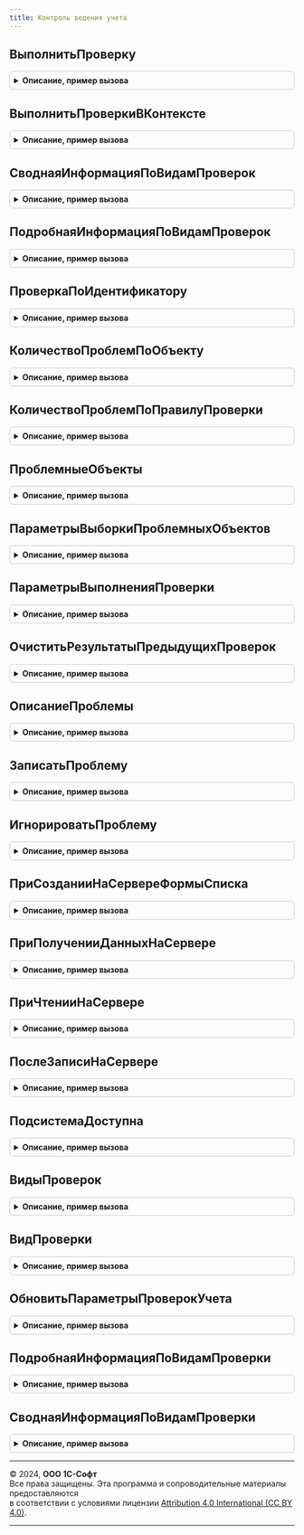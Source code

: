 ```yaml
---
title: Контроль ведения учета
---
```



## ВыполнитьПроверку
<details style="margin: 1em 0; padding: 0.5em; border: 1px solid #ccc; border-radius: 6px;">

<summary style="font-weight: bold; cursor: pointer;">Описание, пример вызова</summary>

```bsl

// Выполняет указанную проверку ведения учета с заданными параметрами.
//
// Параметры:
//   Проверка                    - СправочникСсылка.ПравилаПроверкиУчета
//                               - Строка - правило проверки,
//                                 которая будет выполняться либо строковый идентификатор указанного правила.
//   ПараметрыВыполненияПроверки - Структура
//                               - Массив - произвольные дополнительные параметры проверки,
//                                 которые уточняют, что и как именно проверять.
//                                 См. КонтрольВеденияУчета.ПараметрыВыполненияПроверки.
//                               - Структура:
//       * Свойство1 - ЛюбаяСсылка
//                   - Булево
//                   - Число
//                   - Строка
//                   - Дата - первое значение параметра.
//       * Свойство2 - ЛюбаяСсылка
//                   - Булево
//                   - Число
//                   - Строка
//                   - Дата - второе значение параметра.
//       * Свойство3 - ЛюбаяСсылка
//                   - Булево
//                   - Число
//                   - Строка
//                   - Дата - третье значение параметра.
//       ...
//     - Массив - несколько параметров проверки (элементы массива типа Структура, как описано выше).
//   ПроверяемыеОбъекты - ЛюбаяСсылка - если передано, то проверка будет выполнена только для данного объекта.
//                                     Проверка должна поддерживать выборочную проверку и у нее должно быть
//                                     установлено свойство ПоддерживаетВыборочнуюПроверку в значение Истина.
//                                     см. КонтрольВеденияУчетаПереопределяемый.ПриОпределенииПроверок.
//                      - Массив - ссылки на объекты, которые требуется проверить.
//
// Пример:
//   1. Проверка = КонтрольВеденияУчета.ПроверкаПоИдентификатору("ПроверитьСсылочнуюЦелостность");
//      КонтрольВеденияУчета.ВыполнитьПроверку(Проверка);
//   2. ПараметрыВыполненияПроверки = Новый Массив;
//      Параметр1 = КонтрольВеденияУчета.ПараметрыВыполненияПроверки("ЗакрытиеМесяца", Организация1, ЗакрываемыйМесяц);
//      ПараметрыВыполненияПроверки.Добавить(Параметр1);
//      Параметр2 = КонтрольВеденияУчета.ПараметрыВыполненияПроверки("ЗакрытиеМесяца", Организация2, ЗакрываемыйМесяц);
//      ПараметрыВыполненияПроверки.Добавить(Параметр2);
//      ВыполнитьПроверку("ПроверитьПроведениеДокументов", ПараметрыВыполненияПроверки);
//
Процедура ВыполнитьПроверку(Знач Проверка, Знач ПараметрыВыполненияПроверки = Неопределено, ПроверяемыеОбъекты = Неопределено) Экспорт
```

Пример вызова
```bsl
КонтрольВеденияУчета.ВыполнитьПроверку(Проверка, ПараметрыВыполненияПроверки, ПроверяемыеОбъекты);
```
</details>

## ВыполнитьПроверкиВКонтексте
<details style="margin: 1em 0; padding: 0.5em; border: 1px solid #ccc; border-radius: 6px;">

<summary style="font-weight: bold; cursor: pointer;">Описание, пример вызова</summary>

```bsl

// Выполняет проверки по заданному контексту - общему признаку, связывающему воедино пакет проверок.
// Если указанный признак установлен у группы проверок, то выполняются все проверки этой группы.
// В этом случае наличие (или отсутствие) указанного признака у самой проверки значения не имеет.
// Проверки с флагом Использование, установленным в значение Ложь, пропускаются.
//
// Параметры:
//    КонтекстПроверокВеденияУчета - ОпределяемыйТип.КонтекстПроверокВеденияУчета - контекст выполняемых проверок.
//
// Пример:
//    КонтрольВеденияУчета.ВыполнитьПроверкиВКонтексте(Перечисления.ХозяйственныеОперации.ЗакрытиеМесяца);
//
Процедура ВыполнитьПроверкиВКонтексте(КонтекстПроверокВеденияУчета) Экспорт
```

Пример вызова
```bsl
КонтрольВеденияУчета.ВыполнитьПроверкиВКонтексте(КонтекстПроверокВеденияУчета) 
```
</details>

## СводнаяИнформацияПоВидамПроверок
<details style="margin: 1em 0; padding: 0.5em; border: 1px solid #ccc; border-radius: 6px;">

<summary style="font-weight: bold; cursor: pointer;">Описание, пример вызова</summary>

```bsl

// Возвращает сводку по количеству выявленных проблем указанного вида проверки.
//
// Параметры:
//   ВидПроверок                - СправочникСсылка.ВидыПроверок - ссылка на вид проверки.
//                              - Строка - строковый идентификатор вида проверки.
//                              - Массив из Строка - строковые идентификаторы вида проверки.
//   ПоискПоТочномуСоответствию - Булево - регулирует возможности точности. Если Истина, то поиск ведется
//                                по переданным свойствам на равенство, остальные свойства должны быть равны
//                                Неопределено (табличная часть дополнительных свойств должна быть пуста).
//                                Если Ложь, то значения остальных свойств могут быть произвольными, главное
//                                чтобы соответствующие свойства были равны свойствам структуры. По умолчанию Истина.
//   УчитыватьОтветственного    - Булево - если Истина, то учитываются только проблемы с незаполненным ответственным
//                                и те, за которые ответственный текущий пользователь.
//                                По умолчанию - Ложь.
//
// Возвращаемое значение:
//  Структура:
//    * Количество - Число - общее количество найденных проблем.
//    * ЕстьОшибки - Булево - признак того, имеются ли ошибки среди найденных проблем (с важностью "Ошибка").
//
// Пример:
//   1) Результат = СводнаяИнформацияПоВидамПроверок("СистемныеПроверки");
//   2) ВидПроверок = Новый Массив;
//      ВидПроверок.Добавить("ЗакрытиеМесяца");
//      ВидПроверок.Добавить(Организация);
//      ВидПроверок.Добавить(МесяцЗакрытия);
//      Результат = СводнаяИнформацияПоВидамПроверок(ВидПроверок);
//
Функция СводнаяИнформацияПоВидамПроверок(ВидПроверок = Неопределено, ПоискПоТочномуСоответствию = Истина, УчитыватьОтветственного = Ложь) Экспорт
```

Пример вызова
```bsl
Результат = КонтрольВеденияУчета.СводнаяИнформацияПоВидамПроверок(ВидПроверок, ПоискПоТочномуСоответствию, УчитыватьОтветственного);
```
</details>

## ПодробнаяИнформацияПоВидамПроверок
<details style="margin: 1em 0; padding: 0.5em; border: 1px solid #ccc; border-radius: 6px;">

<summary style="font-weight: bold; cursor: pointer;">Описание, пример вызова</summary>

```bsl

// Возвращает подробные сведения о выявленных проблемах одного или нескольких интересующих видов проверки.
//
// Параметры:
//   ВидПроверок                - СправочникСсылка.ВидыПроверок - ссылка на вид проверки.
//                              - Строка - строковый идентификатор вида проверки.
//                              - Массив из Строка - строковые идентификаторы вида проверки.
//   ПоискПоТочномуСоответствию - Булево - если Истина, то вид проверки определяется по точному соответствию со
//                                всеми переданными значениям свойств в параметре ВидПроверок (см. пример № 2).
//                                Если Ложь, то вид проверки определяется по указанным значениям свойств
//                                ИС любыми значениями неуказанных свойств в параметре ВидПроверок (см. пример № 3).
//
// Возвращаемое значение:
//   ТаблицаЗначений:
//     * ПроблемныйОбъект         - ЛюбаяСсылка - ссылка на объект, с которым связана проблема.
//     * ВажностьПроблемы         - ПеречислениеСсылка.ВажностьПроблемыУчета - важность проблемы учета
//                                  "Информация", "Предупреждение", "Ошибка", "ПолезныйСовет" и "ВажнаяИнформация".
//     * ПравилоПроверки          - СправочникСсылка.ПравилаПроверкиУчета - выполненная проверка с описанием проблемы.
//     * ВидПроверок              - СправочникСсылка.ВидыПроверок - вид проверки.
//     * УточнениеПроблемы        - Строка - текстовое уточнение найденной проблемы.
//     * Ответственный            - СправочникСсылка.Пользователи - заполнен, если по выявленной проблеме
//                                  алгоритм проверки определил конкретного ответственного.
//     * Выявлено                 - Дата - дата и время выявления проблемы.
//     * ДополнительнаяИнформация - ХранилищеЗначения - произвольные дополнительные сведения, связанные
//                                  с выявленной проблемой.
//
// Пример:
//   1) Результат = ПодробнаяИнформацияПоВидамПроверок("СистемныеПроверки");
//   2) ВидПроверок = Новый Массив;
//      ВидПроверок.Добавить("ЗакрытиеМесяца");
//      ВидПроверок.Добавить(Организация);
//      ВидПроверок.Добавить(МесяцЗакрытия);
//      Результат = ПодробнаяИнформацияПоВидамПроверок(ВидПроверок);
//   3) Выбрать все проблемы закрытия месяца по всем периодам для указанной организации:
//      ВидПроверок = Новый Массив;
//      ВидПроверок.Добавить("ЗакрытиеМесяца");
//      ВидПроверок.Добавить(Организация);
//      Результат = ПодробнаяИнформацияПоВидамПроверок(ВидПроверок, Ложь);
//
Функция ПодробнаяИнформацияПоВидамПроверок(ВидПроверок, ПоискПоТочномуСоответствию = Истина) Экспорт
```

Пример вызова
```bsl
Результат = КонтрольВеденияУчета.ПодробнаяИнформацияПоВидамПроверок(ВидПроверок, ПоискПоТочномуСоответствию);
```
</details>

## ПроверкаПоИдентификатору
<details style="margin: 1em 0; padding: 0.5em; border: 1px solid #ccc; border-radius: 6px;">

<summary style="font-weight: bold; cursor: pointer;">Описание, пример вызова</summary>

```bsl

// Возвращает проверку по переданному идентификатору.
//
// Параметры:
//   Идентификатор - Строка - строковый идентификатор проверки. Например, "ПроверитьСсылочнуюЦелостность".
//
// Возвращаемое значение:
//   СправочникСсылка.ПравилаПроверкиУчета - ссылка на проверку или пустая ссылка,
//      если проверка с таким идентификатором не существует.
//
Функция ПроверкаПоИдентификатору(Идентификатор) Экспорт
```

Пример вызова
```bsl
Результат = КонтрольВеденияУчета.ПроверкаПоИдентификатору(Идентификатор) 
```
</details>

## КоличествоПроблемПоОбъекту
<details style="margin: 1em 0; padding: 0.5em; border: 1px solid #ccc; border-radius: 6px;">

<summary style="font-weight: bold; cursor: pointer;">Описание, пример вызова</summary>

```bsl

// Возвращает количество проблем, выявленных у переданного объекта.
//
// Параметры:
//   ПроблемныйОбъект - ЛюбаяСсылка - объект, для которого нужно вычислить количество проблем.
//
// Возвращаемое значение:
//   Число
//
Функция КоличествоПроблемПоОбъекту(ПроблемныйОбъект) Экспорт
```

Пример вызова
```bsl
Результат = КонтрольВеденияУчета.КоличествоПроблемПоОбъекту(ПроблемныйОбъект) 
```
</details>

## КоличествоПроблемПоПравилуПроверки
<details style="margin: 1em 0; padding: 0.5em; border: 1px solid #ccc; border-radius: 6px;">

<summary style="font-weight: bold; cursor: pointer;">Описание, пример вызова</summary>

```bsl

// Вычисляет количество проблем, выявленных переданным правилом проверки.
//
// Параметры:
//   ПравилоПроверки - СправочникСсылка.ПравилаПроверкиУчета - правило, для которого
//                     нужно вычислить количество проблем.
//
// Возвращаемое значение:
//   Число
//
Функция КоличествоПроблемПоПравилуПроверки(ПравилоПроверки) Экспорт
```

Пример вызова
```bsl
Результат = КонтрольВеденияУчета.КоличествоПроблемПоПравилуПроверки(ПравилоПроверки) 
```
</details>

## ПроблемныеОбъекты
<details style="margin: 1em 0; padding: 0.5em; border: 1px solid #ccc; border-radius: 6px;">

<summary style="font-weight: bold; cursor: pointer;">Описание, пример вызова</summary>

```bsl

// Возвращает проблемные объекты, выявленные указанным правилом проверки.
//
// Параметры:
//  ПравилоПроверки - СправочникСсылка.ПравилаПроверкиУчета
//  Параметры - см. ПараметрыВыборкиПроблемныхОбъектов
//
// Возвращаемое значение:
//  ТаблицаЗначений:
//    * ПроблемныйОбъект - ЛюбаяСсылка
//    * ПравилоПроверки - СправочникСсылка.ПравилаПроверкиУчета
//    * ВидПроверки - СправочникСсылка.ВидыПроверок
//    * КлючУникальности - УникальныйИдентификатор
//
Функция ПроблемныеОбъекты(Знач ПравилоПроверки, Знач Параметры = Неопределено) Экспорт
```

Пример вызова
```bsl
Результат = КонтрольВеденияУчета.ПроблемныеОбъекты(ПравилоПроверки, Параметры);
```
</details>

## ПараметрыВыборкиПроблемныхОбъектов
<details style="margin: 1em 0; padding: 0.5em; border: 1px solid #ccc; border-radius: 6px;">

<summary style="font-weight: bold; cursor: pointer;">Описание, пример вызова</summary>

```bsl

// Возвращает параметры выборки проблемных объектов для функции ПроблемныеОбъекты.
//
// Возвращаемое значение:
//  Структура:
//   * НачальныйПроблемныйОбъект - Неопределено
//   * РазмерПорции - Число - по умолчанию 1000.
//   * ДополнительныеУсловия - Строка
//   * ДополнительныеПараметры - Соответствие из КлючИЗначение:
//     ** Ключ - Строка - имя параметра запроса.
//     ** Значение - Произвольный - значение параметра запроса.
//
Функция ПараметрыВыборкиПроблемныхОбъектов() Экспорт
```

Пример вызова
```bsl
Результат = КонтрольВеденияУчета.ПараметрыВыборкиПроблемныхОбъектов() 
```
</details>

## ПараметрыВыполненияПроверки
<details style="margin: 1em 0; padding: 0.5em; border: 1px solid #ccc; border-radius: 6px;">

<summary style="font-weight: bold; cursor: pointer;">Описание, пример вызова</summary>

```bsl

// Формирует параметры выполнения проверки для передачи в процедуры и функции ВыполнитьПроверку, ОписаниеПроблемы,
// ВидПроверки и другие.
// Параметры содержат уточнение, для чего именно требуется выполнить проверку,
// например, проверить закрытие месяца для конкретной организации по конкретному периоду.
// Порядок следования параметров учитывается.
//
// Параметры:
//     Параметр1     - ЛюбаяСсылка
//                   - Булево
//                   - Число
//                   - Строка
//                   - Дата - первый параметр проверки.
//     Параметр2     - ЛюбаяСсылка
//                   - Булево
//                   - Число
//                   - Строка
//                   - Дата - второй параметр проверки.
//     Параметр3     - ЛюбаяСсылка
//                   - Булево
//                   - Число
//                   - Строка
//                   - Дата - третий параметр проверки.
//     Параметр4     - ЛюбаяСсылка
//                   - Булево
//                   - Число
//                   - Строка
//                   - Дата - четвертый параметр проверки.
//     Параметр5     - ЛюбаяСсылка
//                   - Булево
//                   - Число
//                   - Строка
//                   - Дата - пятый параметр проверки.
//     ДругиеПараметры - Массив - другие параметры проверки (элементы типов ЛюбаяСсылка, Булево, Число, Строка, Дата).
//
// Возвращаемое значение:
//    Структура:
//       * Наименование - Строка - представление вида проверки.
//       * Свойство1 - ЛюбаяСсылка
//                   - Булево
//                   - Число
//                   - Строка
//                   - Дата - первый параметр проверки.
//       * Свойство2 - ЛюбаяСсылка
//                   - Булево
//                   - Число
//                   - Строка
//                   - Дата - второй параметр проверки.
//       * Свойство3 - ЛюбаяСсылка
//                   - Булево
//                   - Число
//                   - Строка
//                   - Дата - третий параметр проверки.
//       ...
//       * СвойствоН - ЛюбаяСсылка
//                   - Булево
//                   - Число
//                   - Строка
//                   - Дата - последний параметр вида проверки.
//
// Пример:
//     1. Параметры = ПараметрыВыполненияПроверки("СистемныеПроверки");
//     2. Параметры = ПараметрыВыполненияПроверки("ЗакрытиеМесяца", ОрганизацияСсылка, ЗакрываемыйМесяц);
//
Функция ПараметрыВыполненияПроверки(Знач Параметр1, Знач Параметр2 = Неопределено, Знач Параметр3 = Неопределено, Экспорт
```

Пример вызова
```bsl
Результат = КонтрольВеденияУчета.ПараметрыВыполненияПроверки(Параметр1, Параметр2, Параметр3, );
```
</details>

## ОчиститьРезультатыПредыдущихПроверок
<details style="margin: 1em 0; padding: 0.5em; border: 1px solid #ccc; border-radius: 6px;">

<summary style="font-weight: bold; cursor: pointer;">Описание, пример вызова</summary>

```bsl

// Очищает результаты предыдущих проверок, оставляя только те проблемы, которые были проигнорированы ранее
// (признак ИгнорироватьПроблему = Истина).
// Для непараметрических проверок предыдущие результаты очищаются автоматически, а затем выполняется алгоритм проверки.
// Для проверок с параметрами предварительную очистку предыдущих результатов следует выполнять явно с помощью
// этой процедуры в самом алгоритме проверки. В противном случае, одна и та же проблема будет регистрироваться
// многократно при нескольких последовательных запусках проверки.
//
// Параметры:
//     Проверка                    - СправочникСсылка.ПравилаПроверкиУчета - проверка,
//                                   результаты которой необходимо очистить.
//     ПараметрыВыполненияПроверки - см. КонтрольВеденияУчета.ПараметрыВыполненияПроверки
//                                 - Массив    - несколько параметров проверки (элементы массива типа Структура,
//                                               как описано выше).
//
Процедура ОчиститьРезультатыПредыдущихПроверок(Знач Проверка, Знач ПараметрыВыполненияПроверки) Экспорт
```

Пример вызова
```bsl
КонтрольВеденияУчета.ОчиститьРезультатыПредыдущихПроверок(Проверка, ПараметрыВыполненияПроверки) 
```
</details>

## ОписаниеПроблемы
<details style="margin: 1em 0; padding: 0.5em; border: 1px solid #ccc; border-radius: 6px;">

<summary style="font-weight: bold; cursor: pointer;">Описание, пример вызова</summary>

```bsl

// Формирует описание проблемы для последующей регистрации
// с помощью процедуры КонтрольВеденияУчета.ЗаписатьПроблему в процедуре-обработчике проверки.
//
// Параметры:
//   ПроблемныйОбъект  - ЛюбаяСсылка - объект, с которым связана выявленная проблема.
//   ПараметрыПроверки - Структура - параметры выполняемой проверки, значение которых следует взять из одноименного
//                                   параметра процедуры-обработчика проверки:
//     * Проверка         - СправочникСсылка.ПравилаПроверкиУчета - выполненная проверку.
//     * ВидПроверки      - СправочникСсылка.ВидыПроверок - вид проверки, к которому относится выполненная проверка.
//     * ВажностьПроблемы   - ПеречислениеСсылка.ВажностьПроблемыУчета - важность, с которой следует
//                            зарегистрировать выявленную проблемы учета:
//                            Информация, Предупреждение, Ошибка, ПолезныйСовет или ВажнаяИнформация.
//     * Идентификатор      - Строка - строковый идентификатор проверки.
//     * ДатаНачалаПроверки - Дата - пороговая дата, обозначающая границу проверяемых
//                            объектов (только для объектов с датой). Объекты, дата которых меньше
//                            указанной, не следует проверять. По умолчанию не заполнено (т.е. проверять все).
//     * ЛимитПроблем       - Число - количество проверяемых объектов.
//                            По умолчанию 1000. Если указано 0, то следует проверить все объекты.
//     * ВидПроверки        - СправочникСсылка.ВидыПроверок - ссылка на вид проверки, к
//                            которому относится выполненная проверка.
//
// Возвращаемое значение:
//   Структура:
//     * ПроблемныйОбъект         - ЛюбаяСсылка - ссылка на объект-источник проблемы.
//     * Проверка                 - СправочникСсылка.ПравилаПроверкиУчета - ссылка на выполненную проверку.
//                                  Взято из переданной структуры ПараметрыПроверки.
//     * ВидПроверки              - СправочникСсылка.ВидыПроверок - ссылка на вид проверки, к которому относится
//                                  выполненная проверка. Взято из переданной структуры ПараметрыПроверки
//     * ВажностьПроблемы         - СправочникСсылка.ВидыПроверок - ссылка на вид проверки, к которому относится
//                                  выполненная проверка. Взято из переданной структуры ПараметрыПроверки.
//     * УточнениеПроблемы        - Строка - строка уточнения проблемы. По умолчанию не заполнена.
//     * КлючУникальности         - УникальныйИдентификатор - ключ уникальности проблемы.
//     * Выявлено                 - Дата - момент обнаружения проблемы.
//     * ДополнительнаяИнформация - ХранилищеЗначения
//                                - Неопределено - произвольные дополнительные сведения, связанные
//                                  с выявленной проблемой. По умолчанию Неопределено.
//     * Ответственный            - СправочникСсылка.Пользователи
//                                - Неопределено - заполнен, если за проблемный объект
//                                  имеется конкретный ответственный. По умолчанию Неопределено.
//
// Пример:
//  Проблема = КонтрольВеденияУчета.ОписаниеПроблемы(ПроблемныйДокумент, ПараметрыПроверки);
//  Проблема.ВидПроверки = ВидПроверки;
//  Проблема.УточнениеПроблемы = СтроковыеФункцииКлиентСервер.ПодставитьПараметрыВСтроку(
//    НСтр("ru = 'По контрагенту ""%1"" имеется непроведенный документ ""%2""'"), Результат.Контрагент,
//      ПроблемныйДокумент);
//  КонтрольВеденияУчета.ЗаписатьПроблему(Проблема, ПараметрыПроверки);
//
Функция ОписаниеПроблемы(ПроблемныйОбъект, ПараметрыПроверки) Экспорт
```

Пример вызова
```bsl
Результат = КонтрольВеденияУчета.ОписаниеПроблемы(ПроблемныйОбъект, ПараметрыПроверки) 
```
</details>

## ЗаписатьПроблему
<details style="margin: 1em 0; padding: 0.5em; border: 1px solid #ccc; border-radius: 6px;">

<summary style="font-weight: bold; cursor: pointer;">Описание, пример вызова</summary>

```bsl

// Записывает результат выполнения проверки.
//
// Параметры:
//   Проблема          - см. КонтрольВеденияУчета.ОписаниеПроблемы.
//   ПараметрыПроверки - см. КонтрольВеденияУчета.ОписаниеПроблемы.ПараметрыПроверки.
//
Процедура ЗаписатьПроблему(Проблема, ПараметрыПроверки = Неопределено) Экспорт
```

Пример вызова
```bsl
КонтрольВеденияУчета.ЗаписатьПроблему(Проблема, ПараметрыПроверки);
```
</details>

## ИгнорироватьПроблему
<details style="margin: 1em 0; padding: 0.5em; border: 1px solid #ccc; border-radius: 6px;">

<summary style="font-weight: bold; cursor: pointer;">Описание, пример вызова</summary>

```bsl

// Устанавливает или снимает признак игнорирования проблемы ведения учета.
// При установке параметра Игнорировать в Истина проблема перестает выводиться пользователям в формах объектов
// и отчете о результатах проверок. Например, это полезно, если пользователь решил, что
// обнаруженная проблема не существенна или ей не планируется заниматься.
// При сбросе в значение Ложь проблема вновь становится актуальной.
//
// Параметры:
//   ОписаниеПроблемы             - Структура:
//     * ПроблемныйОбъект         - ЛюбаяСсылка - ссылка на объект, с которым связана проблема.
//     * ПравилоПроверки          - СправочникСсылка.ПравилаПроверкиУчета - выполненная проверка с описанием проблемы.
//     * ВидПроверок              - СправочникСсылка.ВидыПроверок - вид проверки.
//     * УточнениеПроблемы        - Строка - текстовое уточнение найденной проблемы.
//     * ДополнительнаяИнформация - ХранилищеЗначения - дополнительная информация об игнорируемой проблеме.
//   Игнорировать - Булево - устанавливаемое значение для указанной проблемы.
//
Процедура ИгнорироватьПроблему(Знач ОписаниеПроблемы, Знач Игнорировать) Экспорт
```

Пример вызова
```bsl
КонтрольВеденияУчета.ИгнорироватьПроблему(ОписаниеПроблемы, Игнорировать) 
```
</details>

## ПриСозданииНаСервереФормыСписка
<details style="margin: 1em 0; padding: 0.5em; border: 1px solid #ccc; border-radius: 6px;">

<summary style="font-weight: bold; cursor: pointer;">Описание, пример вызова</summary>

```bsl

// В форме списка выводит колонку с картинкой, сигнализирующей о наличии проблем с объектами в строках.
// Вызывается из события ПриСозданииНаСервере формы списка.
// У динамических списков должна быть определена основная таблица.
//
// Параметры:
//   Форма                  - ФормаКлиентскогоПриложения - форма списка.
//   ИменаСписков           - Строка - имена динамических списков через запятую.
//   ДополнительныеСвойства - Структура
//                          - Неопределено - дополнительные свойства:
//      * ИмяПоляИндикатораПроблем - Строка - имя поля динамического списка, которое
//                            будет использовано для вывода индикатора
//                            наличия проблем у объекта.
//
Процедура ПриСозданииНаСервереФормыСписка(Форма, ИменаСписков, ДополнительныеСвойства = Неопределено) Экспорт
```

Пример вызова
```bsl
КонтрольВеденияУчета.ПриСозданииНаСервереФормыСписка(Форма, ИменаСписков, ДополнительныеСвойства);
```
</details>

## ПриПолученииДанныхНаСервере
<details style="margin: 1em 0; padding: 0.5em; border: 1px solid #ccc; border-radius: 6px;">

<summary style="font-weight: bold; cursor: pointer;">Описание, пример вызова</summary>

```bsl

// В форме списка выводит колонку с картинкой, сигнализирующей о наличии проблем с объектами в строках.
// Вызывается из события ПриПолученииДанныхНаСервере формы списка.
//
// Параметры:
//   Настройки              - НастройкиКомпоновкиДанных - содержит копию полных настроек динамического списка.
//   Строки                 - СтрокиДинамическогоСписка - коллекция содержит данные и оформление всех строк,
//                            получаемых в списке, кроме строк группировок.
//   ИмяКлючевогоПоля       - Строка - "Ссылка" или заданное имя колонки, содержащую ссылку объекта.
//   ДополнительныеСвойства - Структура
//                          - Неопределено - содержит дополнительные свойства в случае
//                            необходимости их использования.
//
Процедура ПриПолученииДанныхНаСервере(Настройки, Строки, ИмяКлючевогоПоля = "Ссылка", ДополнительныеСвойства = Неопределено) Экспорт
```

Пример вызова
```bsl
КонтрольВеденияУчета.ПриПолученииДанныхНаСервере(Настройки, Строки, ИмяКлючевогоПоля, ДополнительныеСвойства);
```
</details>

## ПриЧтенииНаСервере
<details style="margin: 1em 0; padding: 0.5em; border: 1px solid #ccc; border-radius: 6px;">

<summary style="font-weight: bold; cursor: pointer;">Описание, пример вызова</summary>

```bsl

// В форме объекта выводит группу с картинкой и надписью, сигнализирующими о наличии проблем с этим объектом.
// Вызывается из события ПриЧтенииНаСервере формы объекта.
//
// Параметры:
//   Форма         - ФормаКлиентскогоПриложения - форма объекта.
//   ТекущийОбъект - ДокументОбъект - объект, который будет прочитан.
//                 - СправочникОбъект
//                 - ПланОбменаОбъект
//                 - ПланВидовХарактеристикОбъект
//                 - ПланСчетовОбъект
//                 - ПланВидовРасчетаОбъект
//                 - ЗадачаОбъект
//
Процедура ПриЧтенииНаСервере(Форма, ТекущийОбъект) Экспорт
```

Пример вызова
```bsl
КонтрольВеденияУчета.ПриЧтенииНаСервере(Форма, ТекущийОбъект) 
```
</details>

## ПослеЗаписиНаСервере
<details style="margin: 1em 0; padding: 0.5em; border: 1px solid #ccc; border-radius: 6px;">

<summary style="font-weight: bold; cursor: pointer;">Описание, пример вызова</summary>

```bsl

// Запускает фоновую проверку переданного объекта.
// Выполняются только те проверки, по которым ранее были найдены ошибки и у которых
// установлено свойство ПоддерживаетВыборочнуюПроверку в значение Истина.
//
// Параметры:
//   ТекущийОбъект - ДокументОбъект - <ВидОбъектаМетаданных>Объект.<ИмяОбъектаМетаданных>.
//                 - СправочникОбъект
//                 - ПланОбменаОбъект
//                 - ПланВидовХарактеристикОбъект
//                 - ПланСчетовОбъект
//                 - ПланВидовРасчетаОбъект
//                 - ЗадачаОбъект
//
Процедура ПослеЗаписиНаСервере(ТекущийОбъект) Экспорт
```

Пример вызова
```bsl
КонтрольВеденияУчета.ПослеЗаписиНаСервере(ТекущийОбъект) 
```
</details>

## ПодсистемаДоступна
<details style="margin: 1em 0; padding: 0.5em; border: 1px solid #ccc; border-radius: 6px;">

<summary style="font-weight: bold; cursor: pointer;">Описание, пример вызова</summary>

```bsl

// Возвращает Истина, если есть права на просмотр проблем ведения учета.
//
// Возвращаемое значение:
//   Булево
//
Функция ПодсистемаДоступна() Экспорт
```

Пример вызова
```bsl
Результат = КонтрольВеденияУчета.ПодсистемаДоступна() 
```
</details>

## ВидыПроверок
<details style="margin: 1em 0; padding: 0.5em; border: 1px solid #ccc; border-radius: 6px;">

<summary style="font-weight: bold; cursor: pointer;">Описание, пример вызова</summary>

```bsl

// Возвращает виды проверки по переданным параметрам.
//
// Параметры:
//   ВидПроверок                - Строка
//                              - Массив из Строка
//                              - СправочникСсылка.ВидыПроверок - строковый идентификатор вида проверки,
//                                либо массив строковых идентификаторов, либо ссылка на вид проверки.
//   ПоискПоТочномуСоответствию - Булево - регулирует возможности точности. Если Истина, то поиск ведется
//                                по переданным свойствам на равенство, остальные свойства должны быть равны
//                                Неопределено (табличная часть дополнительных свойств должна быть пуста).
//                                Если Ложь, то значения остальных свойств могут быть произвольными, главное
//                                чтобы соответствующие свойства были равны свойствам структуры. По умолчанию Истина.
//
// Возвращаемое значение:
//   Массив - элементы СправочникСсылка.ВидыПроверок, либо пустой массив, если поиск не дал результата.
//            При поиска по точному соответствию массив содержит единственный элемент.
//
Функция ВидыПроверок(ВидПроверок, ПоискПоТочномуСоответствию = Истина) Экспорт
```

Пример вызова
```bsl
Результат = КонтрольВеденияУчета.ВидыПроверок(ВидПроверок, ПоискПоТочномуСоответствию);
```
</details>

## ВидПроверки
<details style="margin: 1em 0; padding: 0.5em; border: 1px solid #ccc; border-radius: 6px;">

<summary style="font-weight: bold; cursor: pointer;">Описание, пример вызова</summary>

```bsl

// Возвращает существующий или создает новый элемент справочника ВидыПроверок
// для регистрации или отбора результатов ведения учета.
//
// Параметры:
//     ПараметрыВыполненияПроверки - Строка - строковый идентификатор вида проверки (Свойство1)
//                                 - Структура - сведения, идентифицирующие вид проверки.
//     ТолькоПоиск - Булево - если Истина и вид проверки с заданными параметрами не существует,
//                   возвращается пустая ссылка; если Ложь, то создается элемент и возвращается ссылка на него.
//
// Возвращаемое значение:
//   СправочникСсылка.ВидыПроверок - найденный существующий или созданный элемент справочника.
//      В случае если осуществлялся только поиск (параметр ТолькоПоиск = Истина)
//      и элемент не был найден, возвращается пустая ссылка на справочник СправочникСсылка.ВидыПроверок.
//
// Пример:
//   ВидПроверки = КонтрольВеденияУчета.ВидПроверки("СистемныеПроверки");
//
Функция ВидПроверки(Знач ПараметрыВыполненияПроверки, Знач ТолькоПоиск = Ложь) Экспорт
```

Пример вызова
```bsl
Результат = КонтрольВеденияУчета.ВидПроверки(ПараметрыВыполненияПроверки, ТолькоПоиск);
```
</details>

## ОбновитьПараметрыПроверокУчета
<details style="margin: 1em 0; padding: 0.5em; border: 1px solid #ccc; border-radius: 6px;">

<summary style="font-weight: bold; cursor: pointer;">Описание, пример вызова</summary>

```bsl

// Принудительно обновляет состав проверок ведения учета при изменении метаданных
// или иных настроек.
//
Процедура ОбновитьПараметрыПроверокУчета() Экспорт
```

Пример вызова
```bsl
КонтрольВеденияУчета.ОбновитьПараметрыПроверокУчета() 
```
</details>

## ПодробнаяИнформацияПоВидамПроверки
<details style="margin: 1em 0; padding: 0.5em; border: 1px solid #ccc; border-radius: 6px;">

<summary style="font-weight: bold; cursor: pointer;">Описание, пример вызова</summary>

```bsl

// Устарела. Следует использовать функцию ПодробнаяИнформацияПоВидамПроверок.
// Возвращает подробные сведения о выявленных проблемах указанного вида проверки.
//
// Параметры:
//   ВидПроверок                - СправочникСсылка.ВидыПроверок - ссылка на вид проверки.
//                              - Строка - строковый идентификатор вида проверки.
//                              - Массив из Строка - строковые идентификаторы вида проверки.
//   ПоискПоТочномуСоответствию - Булево - регулирует возможности точности. Если Истина, то поиск ведется
//                                по переданным свойствам на равенство, остальные свойства должны быть равны
//                                Неопределено (табличная часть дополнительных свойств должна быть пуста).
//                                Если Ложь, то значения остальных свойств могут быть произвольными, главное
//                                чтобы соответствующие свойства были равны свойствам структуры. По умолчанию Истина.
//
// Возвращаемое значение:
//   ТаблицаЗначений:
//     * ПроблемныйОбъект         - ЛюбаяСсылка - ссылка на объект "Источник" проблем.
//     * ПравилоПроверки          - СправочникСсылка.ПравилаПроверкиУчета - ссылка на выполненную проверку.
//     * УточнениеПроблемы        - Строка - строка-уточнение найденной проблемы.
//     * ВажностьПроблемы         - ПеречислениеСсылка.ВажностьПроблемыУчета - важность проблемы учета
//                                  "Информация", "Предупреждение", "Ошибка" и "ПолезныйСовет".
//     * Ответственный            - СправочникСсылка.Пользователи - заполнен если есть возможность
//                                  идентифицировать ответственного в проблемном объекте.
//     * ДополнительнаяИнформация - ХранилищеЗначения - служебное свойство с дополнительными
//                                  сведениями, связанными с выявленной проблемой.
//     * Выявлено                 - Дата - серверное время идентификации проблемы.
//
// Пример:
//   1) Результат = ПодробнаяИнформацияПоВидамПроверок("СистемныеПроверки");
//   2) ВидПроверок = Новый Массив;
//      ВидПроверок.Добавить("ЗакрытиеМесяца");
//      ВидПроверок.Добавить(Организация);
//      ВидПроверок.Добавить(МесяцЗакрытия);
//      Результат = ПодробнаяИнформацияПоВидамПроверок(ВидПроверок);
//
Функция ПодробнаяИнформацияПоВидамПроверки(ВидПроверок, ПоискПоТочномуСоответствию = Истина) Экспорт
```

Пример вызова
```bsl
Результат = КонтрольВеденияУчета.ПодробнаяИнформацияПоВидамПроверки(ВидПроверок, ПоискПоТочномуСоответствию);
```
</details>

## СводнаяИнформацияПоВидамПроверки
<details style="margin: 1em 0; padding: 0.5em; border: 1px solid #ccc; border-radius: 6px;">

<summary style="font-weight: bold; cursor: pointer;">Описание, пример вызова</summary>

```bsl

// Устарела. Следует использовать функцию СводнаяИнформацияПоВидамПроверок.
// Возвращает сводку по количеству выявленных проблем указанного вида проверки.
//
// Параметры:
//   ВидПроверок                - СправочникСсылка.ВидыПроверок - ссылка на вид проверки.
//                              - Строка - строковый идентификатор вида проверки.
//                              - Массив из Строка - строковые идентификаторы вида проверки.
//   ПоискПоТочномуСоответствию - Булево - регулирует возможности точности. Если Истина, то поиск ведется
//                                по переданным свойствам на равенство, остальные свойства должны быть равны
//                                Неопределено (табличная часть дополнительных свойств должна быть пуста).
//                                Если Ложь, то значения остальных свойств могут быть произвольными, главное
//                                чтобы соответствующие свойства были равны свойствам структуры. По умолчанию Истина.
//
// Возвращаемое значение:
//  Структура:
//    * Количество - Число - общее количество найденных проблем.
//    * ЕстьОшибки - Булево - признак того, имеются ли ошибки среди найденных проблем (с важностью "Ошибка").
//
// Пример:
//   1) Результат = СводнаяИнформацияПоВидамПроверок("СистемныеПроверки");
//   2) ВидПроверок = Новый Массив;
//      ВидПроверок.Добавить("ЗакрытиеМесяца");
//      ВидПроверок.Добавить(Организация);
//      ВидПроверок.Добавить(МесяцЗакрытия);
//      Результат = СводнаяИнформацияПоВидамПроверок(ВидПроверок);
//
Функция СводнаяИнформацияПоВидамПроверки(ВидПроверок, ПоискПоТочномуСоответствию = Истина) Экспорт
```

Пример вызова
```bsl
Результат = КонтрольВеденияУчета.СводнаяИнформацияПоВидамПроверки(ВидПроверок, ПоискПоТочномуСоответствию);
```
</details>

---

© 2024, **ООО 1С-Софт**  
Все права защищены. Эта программа и сопроводительные материалы предоставляются  
в соответствии с условиями лицензии [Attribution 4.0 International (CC BY 4.0)](https://creativecommons.org/licenses/by/4.0/legalcode).

---

